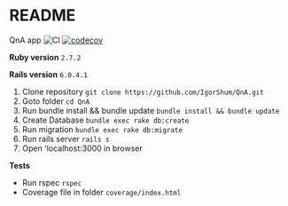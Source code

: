 # README
QnA app
![CI](https://github.com/IgorShum/QnA/actions/workflows/ci.yml/badge.svg)
[![codecov](https://codecov.io/gh/IgorShum/QnA/branch/master/graph/badge.svg)](https://codecov.io/gh/IgorShum/QnA)

**Ruby version**
``2.7.2``

**Rails version**
``6.0.4.1``

1. Clone repository
  ``git clone https://github.com/IgorShum/QnA.git``
2. Goto folder
  ``cd QnA``
3. Run bundle install && bundle update
  ``bundle install && bundle update``
4. Create Database
  ``bundle exec rake db:create``
5. Run migration
  ``bundle exec rake db:migrate``
6. Run rails server
  ``rails s``
7. Open 'localhost:3000 in browser


**Tests**
* Run rspec
   ``rspec``
* Coverage file in folder
  ``coverage/index.html``

